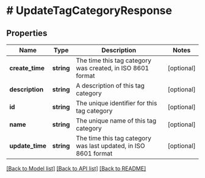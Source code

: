 # # UpdateTagCategoryResponse

## Properties

Name | Type | Description | Notes
------------ | ------------- | ------------- | -------------
**create_time** | **string** | The time this tag category was created, in ISO 8601 format | [optional]
**description** | **string** | A description of this tag category | [optional]
**id** | **string** | The unique identifier for this tag category | [optional]
**name** | **string** | The unique name of this tag category | [optional]
**update_time** | **string** | The time this tag category was last updated, in ISO 8601 format | [optional]

[[Back to Model list]](../../README.md#models) [[Back to API list]](../../README.md#endpoints) [[Back to README]](../../README.md)
